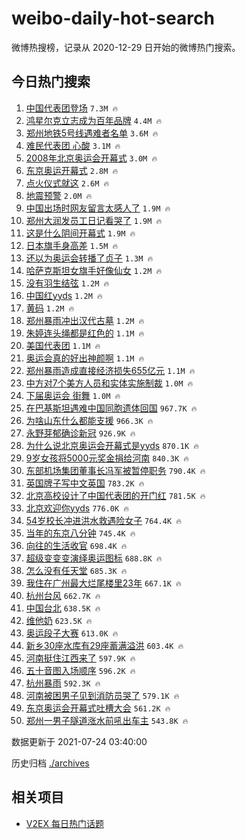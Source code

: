 # weibo-daily-hot-search

微博热搜榜，记录从 2020-12-29 日开始的微博热门搜索。

## 今日热门搜索

<!-- BEGIN -->

1. [中国代表团登场](https://s.weibo.com/weibo?q=%23%E4%B8%AD%E5%9B%BD%E4%BB%A3%E8%A1%A8%E5%9B%A2%E7%99%BB%E5%9C%BA%23&Refer=top) `7.3M 🔥`
1. [鸿星尔克立志成为百年品牌](https://s.weibo.com/weibo?q=%23%E9%B8%BF%E6%98%9F%E5%B0%94%E5%85%8B%E7%AB%8B%E5%BF%97%E6%88%90%E4%B8%BA%E7%99%BE%E5%B9%B4%E5%93%81%E7%89%8C%23&Refer=top) `4.4M 🔥`
1. [郑州地铁5号线遇难者名单](https://s.weibo.com/weibo?q=%23%E9%83%91%E5%B7%9E%E5%9C%B0%E9%93%815%E5%8F%B7%E7%BA%BF%E9%81%87%E9%9A%BE%E8%80%85%E5%90%8D%E5%8D%95%23&Refer=top) `3.6M 🔥`
1. [难民代表团 心酸](https://s.weibo.com/weibo?q=%E9%9A%BE%E6%B0%91%E4%BB%A3%E8%A1%A8%E5%9B%A2%20%E5%BF%83%E9%85%B8&Refer=top) `3.1M 🔥`
1. [2008年北京奥运会开幕式](https://s.weibo.com/weibo?q=%232008%E5%B9%B4%E5%8C%97%E4%BA%AC%E5%A5%A5%E8%BF%90%E4%BC%9A%E5%BC%80%E5%B9%95%E5%BC%8F%23&Refer=top) `3.0M 🔥`
1. [东京奥运开幕式](https://s.weibo.com/weibo?q=%23%E4%B8%9C%E4%BA%AC%E5%A5%A5%E8%BF%90%E5%BC%80%E5%B9%95%E5%BC%8F%23&Refer=top) `2.8M 🔥`
1. [点火仪式就这](https://s.weibo.com/weibo?q=%23%E7%82%B9%E7%81%AB%E4%BB%AA%E5%BC%8F%E5%B0%B1%E8%BF%99%23&Refer=top) `2.6M 🔥`
1. [地震预警](https://s.weibo.com/weibo?q=%E5%9C%B0%E9%9C%87%E9%A2%84%E8%AD%A6&Refer=top) `2.0M 🔥`
1. [中国出场时网友留言太感人了](https://s.weibo.com/weibo?q=%23%E4%B8%AD%E5%9B%BD%E5%87%BA%E5%9C%BA%E6%97%B6%E7%BD%91%E5%8F%8B%E7%95%99%E8%A8%80%E5%A4%AA%E6%84%9F%E4%BA%BA%E4%BA%86%23&Refer=top) `1.9M 🔥`
1. [郑州大润发员工日记看哭了](https://s.weibo.com/weibo?q=%23%E9%83%91%E5%B7%9E%E5%A4%A7%E6%B6%A6%E5%8F%91%E5%91%98%E5%B7%A5%E6%97%A5%E8%AE%B0%E7%9C%8B%E5%93%AD%E4%BA%86%23&Refer=top) `1.9M 🔥`
1. [这是什么阴间开幕式](https://s.weibo.com/weibo?q=%23%E8%BF%99%E6%98%AF%E4%BB%80%E4%B9%88%E9%98%B4%E9%97%B4%E5%BC%80%E5%B9%95%E5%BC%8F%23&Refer=top) `1.9M 🔥`
1. [日本旗手身高差](https://s.weibo.com/weibo?q=%23%E6%97%A5%E6%9C%AC%E6%97%97%E6%89%8B%E8%BA%AB%E9%AB%98%E5%B7%AE%23&Refer=top) `1.5M 🔥`
1. [还以为奥运会转播了贞子](https://s.weibo.com/weibo?q=%23%E8%BF%98%E4%BB%A5%E4%B8%BA%E5%A5%A5%E8%BF%90%E4%BC%9A%E8%BD%AC%E6%92%AD%E4%BA%86%E8%B4%9E%E5%AD%90%23&Refer=top) `1.3M 🔥`
1. [哈萨克斯坦女旗手好像仙女](https://s.weibo.com/weibo?q=%23%E5%93%88%E8%90%A8%E5%85%8B%E6%96%AF%E5%9D%A6%E5%A5%B3%E6%97%97%E6%89%8B%E5%A5%BD%E5%83%8F%E4%BB%99%E5%A5%B3%23&Refer=top) `1.2M 🔥`
1. [没有羽生结弦](https://s.weibo.com/weibo?q=%23%E6%B2%A1%E6%9C%89%E7%BE%BD%E7%94%9F%E7%BB%93%E5%BC%A6%23&Refer=top) `1.2M 🔥`
1. [中国红yyds](https://s.weibo.com/weibo?q=%23%E4%B8%AD%E5%9B%BD%E7%BA%A2yyds%23&Refer=top) `1.2M 🔥`
1. [黄码](https://s.weibo.com/weibo?q=%E9%BB%84%E7%A0%81&Refer=top) `1.2M 🔥`
1. [郑州暴雨冲出汉代古墓](https://s.weibo.com/weibo?q=%23%E9%83%91%E5%B7%9E%E6%9A%B4%E9%9B%A8%E5%86%B2%E5%87%BA%E6%B1%89%E4%BB%A3%E5%8F%A4%E5%A2%93%23&Refer=top) `1.2M 🔥`
1. [朱婷连头绳都是红色的](https://s.weibo.com/weibo?q=%23%E6%9C%B1%E5%A9%B7%E8%BF%9E%E5%A4%B4%E7%BB%B3%E9%83%BD%E6%98%AF%E7%BA%A2%E8%89%B2%E7%9A%84%23&Refer=top) `1.1M 🔥`
1. [美国代表团](https://s.weibo.com/weibo?q=%E7%BE%8E%E5%9B%BD%E4%BB%A3%E8%A1%A8%E5%9B%A2&Refer=top) `1.1M 🔥`
1. [奥运会真的好出神颜啊](https://s.weibo.com/weibo?q=%23%E5%A5%A5%E8%BF%90%E4%BC%9A%E7%9C%9F%E7%9A%84%E5%A5%BD%E5%87%BA%E7%A5%9E%E9%A2%9C%E5%95%8A%23&Refer=top) `1.1M 🔥`
1. [郑州暴雨造成直接经济损失655亿元](https://s.weibo.com/weibo?q=%23%E9%83%91%E5%B7%9E%E6%9A%B4%E9%9B%A8%E9%80%A0%E6%88%90%E7%9B%B4%E6%8E%A5%E7%BB%8F%E6%B5%8E%E6%8D%9F%E5%A4%B1655%E4%BA%BF%E5%85%83%23&Refer=top) `1.1M 🔥`
1. [中方对7个美方人员和实体实施制裁](https://s.weibo.com/weibo?q=%23%E4%B8%AD%E6%96%B9%E5%AF%B97%E4%B8%AA%E7%BE%8E%E6%96%B9%E4%BA%BA%E5%91%98%E5%92%8C%E5%AE%9E%E4%BD%93%E5%AE%9E%E6%96%BD%E5%88%B6%E8%A3%81%23&Refer=top) `1.0M 🔥`
1. [下届奥运会 街舞](https://s.weibo.com/weibo?q=%E4%B8%8B%E5%B1%8A%E5%A5%A5%E8%BF%90%E4%BC%9A%20%E8%A1%97%E8%88%9E&Refer=top) `1.0M 🔥`
1. [在巴基斯坦遇难中国同胞遗体回国](https://s.weibo.com/weibo?q=%23%E5%9C%A8%E5%B7%B4%E5%9F%BA%E6%96%AF%E5%9D%A6%E9%81%87%E9%9A%BE%E4%B8%AD%E5%9B%BD%E5%90%8C%E8%83%9E%E9%81%97%E4%BD%93%E5%9B%9E%E5%9B%BD%23&Refer=top) `967.7K 🔥`
1. [为啥山东什么都能支援](https://s.weibo.com/weibo?q=%23%E4%B8%BA%E5%95%A5%E5%B1%B1%E4%B8%9C%E4%BB%80%E4%B9%88%E9%83%BD%E8%83%BD%E6%94%AF%E6%8F%B4%23&Refer=top) `966.3K 🔥`
1. [永野芽郁确诊新冠](https://s.weibo.com/weibo?q=%23%E6%B0%B8%E9%87%8E%E8%8A%BD%E9%83%81%E7%A1%AE%E8%AF%8A%E6%96%B0%E5%86%A0%23&Refer=top) `926.9K 🔥`
1. [为什么说北京奥运会开幕式是yyds](https://s.weibo.com/weibo?q=%23%E4%B8%BA%E4%BB%80%E4%B9%88%E8%AF%B4%E5%8C%97%E4%BA%AC%E5%A5%A5%E8%BF%90%E4%BC%9A%E5%BC%80%E5%B9%95%E5%BC%8F%E6%98%AFyyds%23&Refer=top) `870.1K 🔥`
1. [9岁女孩将5000元奖金捐给河南](https://s.weibo.com/weibo?q=%239%E5%B2%81%E5%A5%B3%E5%AD%A9%E5%B0%865000%E5%85%83%E5%A5%96%E9%87%91%E6%8D%90%E7%BB%99%E6%B2%B3%E5%8D%97%23&Refer=top) `840.3K 🔥`
1. [东部机场集团董事长冯军被暂停职务](https://s.weibo.com/weibo?q=%23%E4%B8%9C%E9%83%A8%E6%9C%BA%E5%9C%BA%E9%9B%86%E5%9B%A2%E8%91%A3%E4%BA%8B%E9%95%BF%E5%86%AF%E5%86%9B%E8%A2%AB%E6%9A%82%E5%81%9C%E8%81%8C%E5%8A%A1%23&Refer=top) `790.4K 🔥`
1. [英国牌子写中文英国](https://s.weibo.com/weibo?q=%23%E8%8B%B1%E5%9B%BD%E7%89%8C%E5%AD%90%E5%86%99%E4%B8%AD%E6%96%87%E8%8B%B1%E5%9B%BD%23&Refer=top) `783.2K 🔥`
1. [北京高校设计了中国代表团的开门红](https://s.weibo.com/weibo?q=%23%E5%8C%97%E4%BA%AC%E9%AB%98%E6%A0%A1%E8%AE%BE%E8%AE%A1%E4%BA%86%E4%B8%AD%E5%9B%BD%E4%BB%A3%E8%A1%A8%E5%9B%A2%E7%9A%84%E5%BC%80%E9%97%A8%E7%BA%A2%23&Refer=top) `781.5K 🔥`
1. [北京欢迎你yyds](https://s.weibo.com/weibo?q=%23%E5%8C%97%E4%BA%AC%E6%AC%A2%E8%BF%8E%E4%BD%A0yyds%23&Refer=top) `776.0K 🔥`
1. [54岁校长冲进洪水救遇险女子](https://s.weibo.com/weibo?q=%2354%E5%B2%81%E6%A0%A1%E9%95%BF%E5%86%B2%E8%BF%9B%E6%B4%AA%E6%B0%B4%E6%95%91%E9%81%87%E9%99%A9%E5%A5%B3%E5%AD%90%23&Refer=top) `764.4K 🔥`
1. [当年的东京八分钟](https://s.weibo.com/weibo?q=%23%E5%BD%93%E5%B9%B4%E7%9A%84%E4%B8%9C%E4%BA%AC%E5%85%AB%E5%88%86%E9%92%9F%23&Refer=top) `745.4K 🔥`
1. [向往的生活收官](https://s.weibo.com/weibo?q=%23%E5%90%91%E5%BE%80%E7%9A%84%E7%94%9F%E6%B4%BB%E6%94%B6%E5%AE%98%23&Refer=top) `698.4K 🔥`
1. [超级变变变演绎奥运图标](https://s.weibo.com/weibo?q=%23%E8%B6%85%E7%BA%A7%E5%8F%98%E5%8F%98%E5%8F%98%E6%BC%94%E7%BB%8E%E5%A5%A5%E8%BF%90%E5%9B%BE%E6%A0%87%23&Refer=top) `688.8K 🔥`
1. [怎么没有任天堂](https://s.weibo.com/weibo?q=%E6%80%8E%E4%B9%88%E6%B2%A1%E6%9C%89%E4%BB%BB%E5%A4%A9%E5%A0%82&Refer=top) `685.3K 🔥`
1. [我住在广州最大烂尾楼里23年](https://s.weibo.com/weibo?q=%23%E6%88%91%E4%BD%8F%E5%9C%A8%E5%B9%BF%E5%B7%9E%E6%9C%80%E5%A4%A7%E7%83%82%E5%B0%BE%E6%A5%BC%E9%87%8C23%E5%B9%B4%23&Refer=top) `667.1K 🔥`
1. [杭州台风](https://s.weibo.com/weibo?q=%E6%9D%AD%E5%B7%9E%E5%8F%B0%E9%A3%8E&Refer=top) `662.7K 🔥`
1. [中国台北](https://s.weibo.com/weibo?q=%23%E4%B8%AD%E5%9B%BD%E5%8F%B0%E5%8C%97%23&Refer=top) `638.5K 🔥`
1. [维他奶](https://s.weibo.com/weibo?q=%E7%BB%B4%E4%BB%96%E5%A5%B6&Refer=top) `623.5K 🔥`
1. [奥运段子大赛](https://s.weibo.com/weibo?q=%23%E5%A5%A5%E8%BF%90%E6%AE%B5%E5%AD%90%E5%A4%A7%E8%B5%9B%23&Refer=top) `613.0K 🔥`
1. [新乡30座水库有29座蓄满溢洪](https://s.weibo.com/weibo?q=%23%E6%96%B0%E4%B9%A130%E5%BA%A7%E6%B0%B4%E5%BA%93%E6%9C%8929%E5%BA%A7%E8%93%84%E6%BB%A1%E6%BA%A2%E6%B4%AA%23&Refer=top) `603.4K 🔥`
1. [河南挺住江西来了](https://s.weibo.com/weibo?q=%23%E6%B2%B3%E5%8D%97%E6%8C%BA%E4%BD%8F%E6%B1%9F%E8%A5%BF%E6%9D%A5%E4%BA%86%23&Refer=top) `597.9K 🔥`
1. [五十音图入场顺序](https://s.weibo.com/weibo?q=%23%E4%BA%94%E5%8D%81%E9%9F%B3%E5%9B%BE%E5%85%A5%E5%9C%BA%E9%A1%BA%E5%BA%8F%23&Refer=top) `596.2K 🔥`
1. [杭州暴雨](https://s.weibo.com/weibo?q=%E6%9D%AD%E5%B7%9E%E6%9A%B4%E9%9B%A8&Refer=top) `592.3K 🔥`
1. [河南被困男子见到消防员哭了](https://s.weibo.com/weibo?q=%23%E6%B2%B3%E5%8D%97%E8%A2%AB%E5%9B%B0%E7%94%B7%E5%AD%90%E8%A7%81%E5%88%B0%E6%B6%88%E9%98%B2%E5%91%98%E5%93%AD%E4%BA%86%23&Refer=top) `579.1K 🔥`
1. [东京奥运会开幕式吐槽大会](https://s.weibo.com/weibo?q=%23%E4%B8%9C%E4%BA%AC%E5%A5%A5%E8%BF%90%E4%BC%9A%E5%BC%80%E5%B9%95%E5%BC%8F%E5%90%90%E6%A7%BD%E5%A4%A7%E4%BC%9A%23&Refer=top) `561.2K 🔥`
1. [郑州一男子隧道涨水前吼出车主](https://s.weibo.com/weibo?q=%23%E9%83%91%E5%B7%9E%E4%B8%80%E7%94%B7%E5%AD%90%E9%9A%A7%E9%81%93%E6%B6%A8%E6%B0%B4%E5%89%8D%E5%90%BC%E5%87%BA%E8%BD%A6%E4%B8%BB%23&Refer=top) `543.8K 🔥`

数据更新于 2021-07-24 03:40:00

<!-- END -->

历史归档 [./archives](./archives)

## 相关项目

- [V2EX 每日热门话题](https://github.com/boojack/v2ex-daily-hot-topic)

